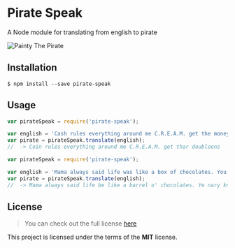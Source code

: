 # Pirate Speak 

A Node module for translating from english to pirate

![Painty The Pirate](http://img2.wikia.nocookie.net/__cb20121116031105/spongebob/images/thumb/e/eb/PaintythePirate.jpg/500px-PaintythePirate.jpg)

## Installation

```
$ npm install --save pirate-speak
```

## Usage 

```js
var pirateSpeak = require('pirate-speak');

var english = 'Cash rules everything around me C.R.E.A.M. get the money';
var pirate = pirateSpeak.translate(english);
//  -> Coin rules everything around me C.R.E.A.M. get thar doubloons
```

```js
var pirateSpeak = require('pirate-speak');

var english = 'Mama always said life was like a box of chocolates. You never know what you\'re gonna get.';
var pirate = pirateSpeak.translate(english);
//  -> Mama always said life be like a barrel o' chocolates. Ye nary know what you're gonna get.
```


## License
>You can check out the full license [here](https://github.com/mikewesthad/pirate-speak/blob/master/LICENSE)

This project is licensed under the terms of the **MIT** license.
